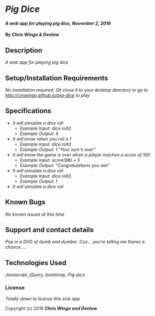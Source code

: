 # _Pig Dice_

#### _A web app for playing pig dice, November 2, 2016_

#### By _Chris Wingo & Denlow_

## Description

_A web app for playing pig dice_

## Setup/Installation Requirements

_No installation required. Git clone it to your desktop directory or go to http://cmwingo.github.io/pig-dice to play_

## Specifications

* _It will simulate a dice roll_
  * _Example Input: dice.roll()_
  * _Example Output: 4_
* _It will know when you roll a 1_
  * _Example Input: dice.roll()_
  * _Example Output: 1 "Your turn's over"_
* _It will know the game is over when a player reaches a score of 100_
  * _Example Input: score(98) + 5_
  * _Example Output: "Congratulations you win"_
* _It will simulate a dice roll_
  * _Example Input: dice.roll()_
  * _Example Output: 1_
* _It will simulate a dice roll_



## Known Bugs

_No known issues at this time_

## Support and contact details

_Pop in a DVD of dumb and dumber. Cuz... you're telling me theres a chance....._

## Technologies Used

_Javascript, jQuery, bootstrap, Pig-pics_

### License

*Totally down to license this sick app*

Copyright (c) 2016 **_Chris Wingo and Denlow_**
